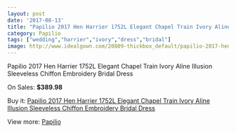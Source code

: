 ```yaml
---
layout: post
date: '2017-08-13'
title: "Papilio 2017 Hen Harrier 1752L Elegant Chapel Train Ivory Aline Illusion Sleeveless Chiffon Embroidery Bridal Dress"
category: Papilio
tags: ["wedding","harrier","ivory","dress","bridal"]
image: http://www.idealgown.com/20809-thickbox_default/papilio-2017-hen-harrier-1752l-elegant-chapel-train-ivory-aline-illusion-sleeveless-chiffon-embroidery-bridal-dress.jpg
---
```

Papilio 2017 Hen Harrier 1752L Elegant Chapel Train Ivory Aline Illusion Sleeveless Chiffon Embroidery Bridal Dress

On Sales: **$389.98**
<a href="https://www.idealgown.com/en/papilio/7842-papilio-2017-hen-harrier-1752l-elegant-chapel-train-ivory-aline-illusion-sleeveless-chiffon-embroidery-bridal-dress.html"><amp-img layout="responsive" width="600" height="600" src="//www.idealgown.com/20809-thickbox_default/papilio-2017-hen-harrier-1752l-elegant-chapel-train-ivory-aline-illusion-sleeveless-chiffon-embroidery-bridal-dress.jpg" alt="Papilio 2017 Hen Harrier 1752L Elegant Chapel Train Ivory Aline Illusion Sleeveless Chiffon Embroidery Bridal Dress 0" /></a>
<a href="https://www.idealgown.com/en/papilio/7842-papilio-2017-hen-harrier-1752l-elegant-chapel-train-ivory-aline-illusion-sleeveless-chiffon-embroidery-bridal-dress.html"><amp-img layout="responsive" width="600" height="600" src="//www.idealgown.com/20814-thickbox_default/papilio-2017-hen-harrier-1752l-elegant-chapel-train-ivory-aline-illusion-sleeveless-chiffon-embroidery-bridal-dress.jpg" alt="Papilio 2017 Hen Harrier 1752L Elegant Chapel Train Ivory Aline Illusion Sleeveless Chiffon Embroidery Bridal Dress 1" /></a>
<a href="https://www.idealgown.com/en/papilio/7842-papilio-2017-hen-harrier-1752l-elegant-chapel-train-ivory-aline-illusion-sleeveless-chiffon-embroidery-bridal-dress.html"><amp-img layout="responsive" width="600" height="600" src="//www.idealgown.com/20813-thickbox_default/papilio-2017-hen-harrier-1752l-elegant-chapel-train-ivory-aline-illusion-sleeveless-chiffon-embroidery-bridal-dress.jpg" alt="Papilio 2017 Hen Harrier 1752L Elegant Chapel Train Ivory Aline Illusion Sleeveless Chiffon Embroidery Bridal Dress 2" /></a>
<a href="https://www.idealgown.com/en/papilio/7842-papilio-2017-hen-harrier-1752l-elegant-chapel-train-ivory-aline-illusion-sleeveless-chiffon-embroidery-bridal-dress.html"><amp-img layout="responsive" width="600" height="600" src="//www.idealgown.com/20812-thickbox_default/papilio-2017-hen-harrier-1752l-elegant-chapel-train-ivory-aline-illusion-sleeveless-chiffon-embroidery-bridal-dress.jpg" alt="Papilio 2017 Hen Harrier 1752L Elegant Chapel Train Ivory Aline Illusion Sleeveless Chiffon Embroidery Bridal Dress 3" /></a>
<a href="https://www.idealgown.com/en/papilio/7842-papilio-2017-hen-harrier-1752l-elegant-chapel-train-ivory-aline-illusion-sleeveless-chiffon-embroidery-bridal-dress.html"><amp-img layout="responsive" width="600" height="600" src="//www.idealgown.com/20811-thickbox_default/papilio-2017-hen-harrier-1752l-elegant-chapel-train-ivory-aline-illusion-sleeveless-chiffon-embroidery-bridal-dress.jpg" alt="Papilio 2017 Hen Harrier 1752L Elegant Chapel Train Ivory Aline Illusion Sleeveless Chiffon Embroidery Bridal Dress 4" /></a>
<a href="https://www.idealgown.com/en/papilio/7842-papilio-2017-hen-harrier-1752l-elegant-chapel-train-ivory-aline-illusion-sleeveless-chiffon-embroidery-bridal-dress.html"><amp-img layout="responsive" width="600" height="600" src="//www.idealgown.com/20810-thickbox_default/papilio-2017-hen-harrier-1752l-elegant-chapel-train-ivory-aline-illusion-sleeveless-chiffon-embroidery-bridal-dress.jpg" alt="Papilio 2017 Hen Harrier 1752L Elegant Chapel Train Ivory Aline Illusion Sleeveless Chiffon Embroidery Bridal Dress 5" /></a>

Buy it: [Papilio 2017 Hen Harrier 1752L Elegant Chapel Train Ivory Aline Illusion Sleeveless Chiffon Embroidery Bridal Dress](https://www.idealgown.com/en/papilio/7842-papilio-2017-hen-harrier-1752l-elegant-chapel-train-ivory-aline-illusion-sleeveless-chiffon-embroidery-bridal-dress.html "Papilio 2017 Hen Harrier 1752L Elegant Chapel Train Ivory Aline Illusion Sleeveless Chiffon Embroidery Bridal Dress")

View more: [Papilio](https://www.idealgown.com/en/152-papilio "Papilio")